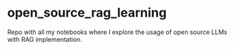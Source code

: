 # open_source_rag_learning
Repo with all my notebooks where I explore the usage of open source LLMs with RAG implementation.
